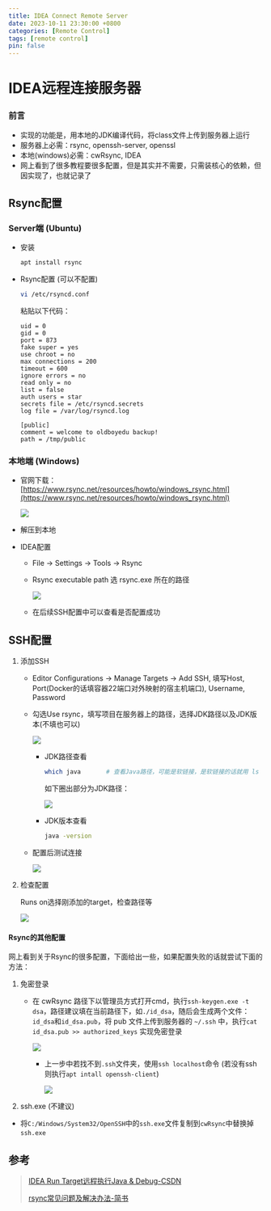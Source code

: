 ```yaml
---
title: IDEA Connect Remote Server
date: 2023-10-11 23:30:00 +0800
categories: [Remote Control]
tags: [remote control]
pin: false
---
```


# IDEA远程连接服务器

### 前言

- 实现的功能是，用本地的JDK编译代码，将class文件上传到服务器上运行
- 服务器上必需：rsync, openssh-server, openssl
- 本地(windows)必需：cwRsync, IDEA
- 网上看到了很多教程要很多配置，但是其实并不需要，只需装核心的依赖，但因实现了，也就记录了

## Rsync配置

### Server端 (Ubuntu)

- 安装

  ```bash
  apt install rsync
  ```

- Rsync配置 (可以不配置)

  ```bash
  vi /etc/rsyncd.conf
  ```

  粘贴以下代码：

  ```
  uid = 0
  gid = 0
  port = 873
  fake super = yes
  use chroot = no
  max connections = 200
  timeout = 600
  ignore errors = no
  read only = no
  list = false
  auth users = star
  secrets file = /etc/rsyncd.secrets
  log file = /var/log/rsyncd.log
  
  [public]
  comment = welcome to oldboyedu backup!
  path = /tmp/public
  ```

### 本地端 (Windows)

- 官网下载：[https://www.rsync.net/resources/howto/windows_rsync.html](https://www.rsync.net/resources/howto/windows_rsync.html)

  ![](https://cdn.jsdelivr.net/gh/Country-If/Typora-images/img/202310112341345.png)

- 解压到本地

- IDEA配置

  - File -> Settings -> Tools -> Rsync

  - Rsync executable path 选 rsync.exe 所在的路径

    ![](https://cdn.jsdelivr.net/gh/Country-If/Typora-images/img/202310132105179.png)

  - 在后续SSH配置中可以查看是否配置成功

## SSH配置

1. 添加SSH

   - Editor Configurations -> Manage Targets -> Add SSH, 填写Host, Port(Docker的话填容器22端口对外映射的宿主机端口), Username, Password

   - 勾选Use rsync，填写项目在服务器上的路径，选择JDK路径以及JDK版本(不填也可以)

     ![](https://cdn.jsdelivr.net/gh/Country-If/Typora-images/img/202310132248853.png)

     - JDK路径查看

       ```bash
       which java		# 查看Java路径，可能是软链接，是软链接的话就用 ls -l 一直查找下去，直到非软链接为止
       ```

       如下圈出部分为JDK路径：

       ![](https://cdn.jsdelivr.net/gh/Country-If/Typora-images/img/202310132253582.png)

     - JDK版本查看

       ```bash
       java -version
       ```

   - 配置后测试连接

     ![](https://cdn.jsdelivr.net/gh/Country-If/Typora-images/img/202310132256840.png)

2. 检查配置

   Runs on选择刚添加的target，检查路径等

   ![](https://cdn.jsdelivr.net/gh/Country-If/Typora-images/img/202310132259875.png)

#### Rsync的其他配置

网上看到关于Rsync的很多配置，下面给出一些，如果配置失败的话就尝试下面的方法：

1. 免密登录

   - 在 cwRsync 路径下以管理员方式打开cmd，执行`ssh-keygen.exe -t dsa`，路径建议填在当前路径下，如`./id_dsa`，随后会生成两个文件：`id_dsa`和`id_dsa.pub`，将 pub 文件上传到服务器的 `~/.ssh` 中，执行`cat id_dsa.pub >> authorized_keys` 实现免密登录

     ![](https://cdn.jsdelivr.net/gh/Country-If/Typora-images/img/202310112354030.png)

     - 上一步中若找不到`.ssh`文件夹，使用`ssh localhost`命令 (若没有ssh则执行`apt intall openssh-client`)

       ![](https://cdn.jsdelivr.net/gh/Country-If/Typora-images/img/202310120000285.png)


2. ssh.exe (不建议)

- 将`C:/Windows/System32/OpenSSH`中的`ssh.exe`文件复制到`cwRsync`中替换掉`ssh.exe`

## 参考

> [IDEA Run Target远程执行Java & Debug-CSDN](https://blog.csdn.net/chike0039/article/details/120862392)
>
> [rsync常见问题及解决办法-简书](https://www.jianshu.com/p/31cef3e2a923)